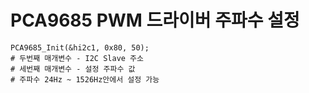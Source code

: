 #  PCA9685 PWM 드라이버 주파수 설정
```
PCA9685_Init(&hi2c1, 0x80, 50);
# 두번째 매개변수 - I2C Slave 주소
# 세번째 매개변수 - 설정 주파수 값
# 주파수 24Hz ~ 1526Hz안에서 설정 가능
```
